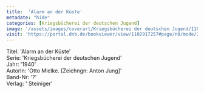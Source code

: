 ```yaml
---
title:  'Alarm an der Küste'
metadate: "hide"
categories: [Kriegsbücherei der deutschen Jugend]
image: '/assets/images/coverart/Kriegsbücherei der deutschen Jugend/1102917257_00000010.jpg'
visit: 'https://portal.dnb.de/bookviewer/view/1102917257#page/n0/mode/2up'
---
```

Titel: 'Alarm an der Küste' <br>
Serie: 'Kriegsbücherei der deutschen Jugend' <br>
Jahr: '1940' <br>
AutorIn: 'Otto Mielke. [Zeichngn: Anton Jung]' <br>
Band-Nr: '?' <br>
Verlag: ' Steiniger'